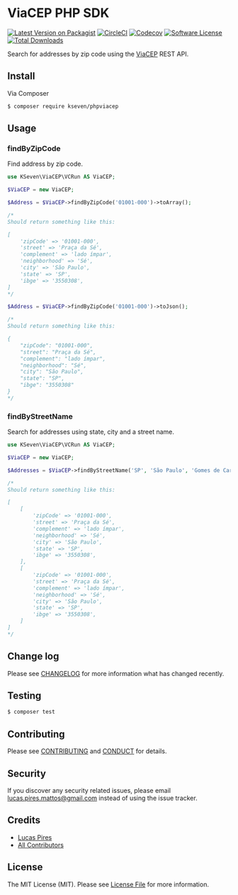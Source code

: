 # ViaCEP PHP SDK

[![Latest Version on Packagist][ico-version]][link-packagist]
[![CircleCI][icon-circleci]][link-circleci]
[![Codecov][icon-codecov]][link-codecov]
[![Software License][ico-license]](LICENSE.md)
[![Total Downloads][ico-downloads]][link-downloads]

Search for addresses by zip code using the [ViaCEP](https://viacep.com.br) REST API.

## Install

Via Composer

``` bash
$ composer require kseven/phpviacep
```

## Usage

### findByZipCode

Find address by zip code.

```php
use KSeven\ViaCEP\VCRun AS ViaCEP;

$ViaCEP = new ViaCEP;

$Address = $ViaCEP->findByZipCode('01001-000')->toArray();

/*
Should return something like this:

[
    'zipCode' => '01001-000',
    'street' => 'Praça da Sé',
    'complement' => 'lado ímpar',
    'neighborhood' => 'Sé',
    'city' => 'São Paulo',
    'state' => 'SP',
    'ibge' => '3550308',
]
*/

$Address = $ViaCEP->findByZipCode('01001-000')->toJson();

/*
Should return something like this:

{
    "zipCode": "01001-000",
    "street": "Praça da Sé",
    "complement": "lado ímpar",
    "neighborhood": "Sé",
    "city": "São Paulo",
    "state": "SP",
    "ibge": "3550308"
}
*/
```

### findByStreetName

Search for addresses using state, city and a street name.

```php
use KSeven\ViaCEP\VCRun AS ViaCEP;

$ViaCEP = new ViaCEP;

$Addresses = $ViaCEP->findByStreetName('SP', 'São Paulo', 'Gomes de Carvalho');

/*
Should return something like this:

[
    [
        'zipCode' => '01001-000',
        'street' => 'Praça da Sé',
        'complement' => 'lado ímpar',
        'neighborhood' => 'Sé',
        'city' => 'São Paulo',
        'state' => 'SP',
        'ibge' => '3550308',
    ],
    [
        'zipCode' => '01001-000',
        'street' => 'Praça da Sé',
        'complement' => 'lado ímpar',
        'neighborhood' => 'Sé',
        'city' => 'São Paulo',
        'state' => 'SP',
        'ibge' => '3550308',
    ]
]
*/
```

## Change log

Please see [CHANGELOG](CHANGELOG.md) for more information what has changed recently.

## Testing

``` bash
$ composer test
```

## Contributing

Please see [CONTRIBUTING](CONTRIBUTING.md) and [CONDUCT](CONDUCT.md) for details.

## Security

If you discover any security related issues, please email lucas.pires.mattos@gmail.com instead of using the issue tracker.

## Credits

- [Lucas Pires][link-author]
- [All Contributors][link-contributors]

## License

The MIT License (MIT). Please see [License File](LICENSE.md) for more information.

[ico-version]: https://img.shields.io/packagist/v/kseven/phpviacep.svg?style=flat-square
[ico-license]: https://img.shields.io/badge/license-MIT-brightgreen.svg?style=flat-square
[ico-downloads]: https://img.shields.io/packagist/dt/kseven/phpviacep.svg?style=flat-square
[icon-circleci]: https://img.shields.io/circleci/project/github/kseven/phpviacep.svg?style=flat-square
[icon-codecov]: https://img.shields.io/codecov/c/github/kseven/phpviacep.svg?style=flat-square

[link-circleci]: https://circleci.com/gh/kseven/phpviacep
[link-codecov]: https://codecov.io/gh/kseven/phpviacep
[link-packagist]: https://packagist.org/packages/kseven/phpviacep
[link-downloads]: https://packagist.org/packages/kseven/phpviacep
[link-author]: https://github.com/KS7ven
[link-contributors]: ../../contributors
